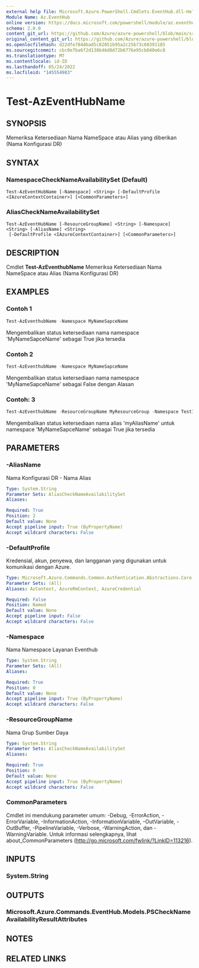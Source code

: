 ```yaml
---
external help file: Microsoft.Azure.PowerShell.Cmdlets.EventHub.dll-Help.xml
Module Name: Az.EventHub
online version: https://docs.microsoft.com/powershell/module/az.eventhub/test-azeventhubname
schema: 2.0.0
content_git_url: https://github.com/Azure/azure-powershell/blob/main/src/EventHub/EventHub/help/Test-AzEventHubName.md
original_content_git_url: https://github.com/Azure/azure-powershell/blob/main/src/EventHub/EventHub/help/Test-AzEventHubName.md
ms.openlocfilehash: d22dfe7844bad5c82051b95a2c25b73c68391185
ms.sourcegitcommit: cbc0e7ba6f2d138b46d0d72b6776e95cb040e6c8
ms.translationtype: MT
ms.contentlocale: id-ID
ms.lasthandoff: 05/24/2022
ms.locfileid: "145554983"
---
```

# Test-AzEventHubName

## SYNOPSIS
Memeriksa Ketersediaan Nama NameSpace atau Alias yang diberikan (Nama Konfigurasi DR)

## SYNTAX

### NamespaceCheckNameAvailabilitySet (Default)
```
Test-AzEventHubName [-Namespace] <String> [-DefaultProfile <IAzureContextContainer>] [<CommonParameters>]
```

### AliasCheckNameAvailabilitySet
```
Test-AzEventHubName [-ResourceGroupName] <String> [-Namespace] <String> [-AliasName] <String>
 [-DefaultProfile <IAzureContextContainer>] [<CommonParameters>]
```

## DESCRIPTION
Cmdlet **Test-AzEventhubName** Memeriksa Ketersediaan Nama NameSpace atau Alias (Nama Konfigurasi DR)

## EXAMPLES

### Contoh 1
```powershell
Test-AzEventhubName -Namespace MyNameSapceName
```

Mengembalikan status ketersediaan nama namespace 'MyNameSapceName' sebagai True jika tersedia

### Contoh 2
```powershell
Test-AzEventhubName -Namespace MyNameSapceName
```

Mengembalikan status ketersediaan nama namespace 'MyNameSapceName' sebagai False dengan Alasan

### Contoh: 3
```powershell
Test-AzEventhubName -ResourceGroupName MyResourceGroup -Namespace Test123 -AliasName myAliasName
```

Mengembalikan status ketersediaan nama alias 'myAliasName' untuk namespace 'MyNameSapceName' sebagai True jika tersedia

## PARAMETERS

### -AliasName
Nama Konfigurasi DR - Nama Alias

```yaml
Type: System.String
Parameter Sets: AliasCheckNameAvailabilitySet
Aliases:

Required: True
Position: 2
Default value: None
Accept pipeline input: True (ByPropertyName)
Accept wildcard characters: False
```

### -DefaultProfile
Kredensial, akun, penyewa, dan langganan yang digunakan untuk komunikasi dengan Azure.

```yaml
Type: Microsoft.Azure.Commands.Common.Authentication.Abstractions.Core.IAzureContextContainer
Parameter Sets: (All)
Aliases: AzContext, AzureRmContext, AzureCredential

Required: False
Position: Named
Default value: None
Accept pipeline input: False
Accept wildcard characters: False
```

### -Namespace
Nama Namespace Layanan Eventhub

```yaml
Type: System.String
Parameter Sets: (All)
Aliases:

Required: True
Position: 0
Default value: None
Accept pipeline input: True (ByPropertyName)
Accept wildcard characters: False
```

### -ResourceGroupName
Nama Grup Sumber Daya

```yaml
Type: System.String
Parameter Sets: AliasCheckNameAvailabilitySet
Aliases:

Required: True
Position: 0
Default value: None
Accept pipeline input: True (ByPropertyName)
Accept wildcard characters: False
```

### CommonParameters
Cmdlet ini mendukung parameter umum: -Debug, -ErrorAction, -ErrorVariable, -InformationAction, -InformationVariable, -OutVariable, -OutBuffer, -PipelineVariable, -Verbose, -WarningAction, dan -WarningVariable. Untuk informasi selengkapnya, lihat about_CommonParameters (http://go.microsoft.com/fwlink/?LinkID=113216).

## INPUTS

### System.String

## OUTPUTS

### Microsoft.Azure.Commands.EventHub.Models.PSCheckNameAvailabilityResultAttributes

## NOTES

## RELATED LINKS
